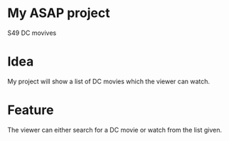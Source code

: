 # My ASAP project

S49 DC movives

# Idea

My project will show a list of DC movies which the viewer can watch.

# Feature

The viewer can either search for a DC movie or watch from the list given.


